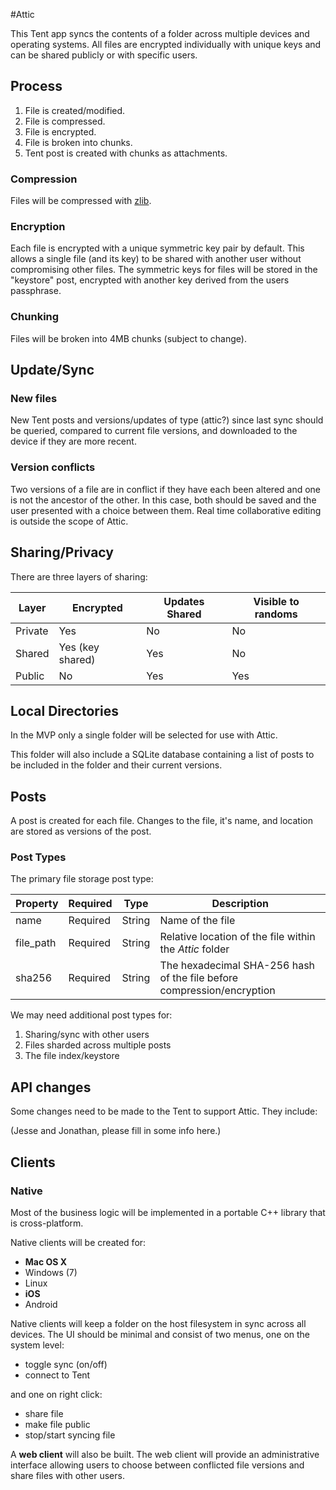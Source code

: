 #Attic

This Tent app syncs the contents of a folder across multiple devices and operating systems. All files are encrypted individually with unique keys and can be shared publicly or with specific users. 

## Process

1. File is created/modified.
2. File is compressed.
3. File is encrypted.
4. File is broken into chunks.
5. Tent post is created with chunks as attachments.

### Compression

Files will be compressed with [zlib](http://zlib.net/).

### Encryption

Each file is encrypted with a unique symmetric key pair by default. This allows a single file (and its key) to be shared with another user without compromising other files. The symmetric keys for files will be stored in the "keystore" post, encrypted with another key derived from the users passphrase.

### Chunking

Files will be broken into 4MB chunks (subject to change).

## Update/Sync
### New files

New Tent posts and versions/updates of type (attic?) since last sync should be queried, compared to current file versions, and downloaded to the device if they are more recent.

### Version conflicts

Two versions of a file are in conflict if they have each been altered and one is not the ancestor of the other. In this case, both should be saved and the user presented with a choice between them. Real time collaborative editing is outside the scope of Attic.

## Sharing/Privacy

There are three layers of sharing:

Layer | Encrypted | Updates Shared | Visible to randoms
------------ | ------------- | ------------ | ------------
Private | Yes | No | No
Shared | Yes (key shared) | Yes | No
Public | No | Yes | Yes

## Local Directories
In the MVP only a single folder will be selected for use with Attic.

This folder will also include a SQLite database containing a list of posts to be included in the folder and their current versions.

## Posts

A post is created for each file. Changes to the file, it's name, and location are stored as versions of the post.

### Post Types

The primary file storage post type:

Property | Required | Type | Description
------------ | ------------- | ------------ | ----------
name | Required  | String | Name of the file
file_path | Required  | String | Relative location of the file within the *Attic* folder
sha256 | Required | String | The hexadecimal SHA-256 hash of the file before compression/encryption

We may need additional post types for:

1. Sharing/sync with other users
2. Files sharded across multiple posts
3. The file index/keystore

## API changes

Some changes need to be made to the Tent to support Attic. They include:

(Jesse and Jonathan, please fill in some info here.)

## Clients

### Native

Most of the business logic will be implemented in a portable C++ library that is cross-platform.

Native clients will be created for:

 - **Mac OS X**
 - Windows (7)
 - Linux
 - **iOS**
 - Android
 
Native clients will keep a folder on the host filesystem in sync across all devices. The UI should be minimal and consist of two menus, one on the system level:

 - toggle sync (on/off)
 - connect to Tent

and one on right click:

 - share file
 - make file public
 - stop/start syncing file
 
A **web client** will also be built. The web client will provide an administrative interface allowing users to choose between conflicted file versions and share files with other users.
